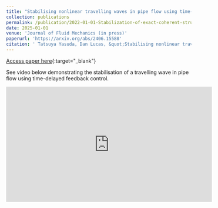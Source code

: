 ```yaml
---
title: "Stabilising nonlinear travelling waves in pipe flow using time-delayed feedback"
collection: publications
permalink: /publication/2022-01-01-Stabilization-of-exact-coherent-structures-in-two-dimensional-turbulence-using-time-delayed-feedback
date: 2025-01-01
venue: 'Journal of Fluid Mechanics (in press)'
paperurl: 'https://arxiv.org/abs/2406.15588'
citation: ' Tatsuya Yasuda, Dan Lucas, &quot;Stabilising nonlinear travelling waves in pipe flow using time-delayed feedback &quot; arxiv.org/abs/2406.1558, J. Fluid Mech. (in press) 2025.'
---
```

[Access paper here](www.arxiv.org/abs/2406.1558){:target="_blank"}

See video below demonstrating the stabilisation of a travelling wave in pipe flow using time-delayed feedback control.

<iframe width="560" height="315" src="https://www.youtube.com/embed/oLX-Co1NPEY?si=DleZ0uMlEQmRdA-u" title="YouTube video player" frameborder="0" allow="accelerometer; autoplay; clipboard-write; encrypted-media; gyroscope; picture-in-picture" allowfullscreen></iframe>
